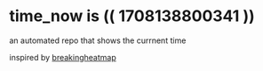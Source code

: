 # time_now is (( 1708138800341 ))

an automated repo that shows the currnent time

inspired by [breakingheatmap](https://github.com/breakingheatmap/breakingheatmap)
